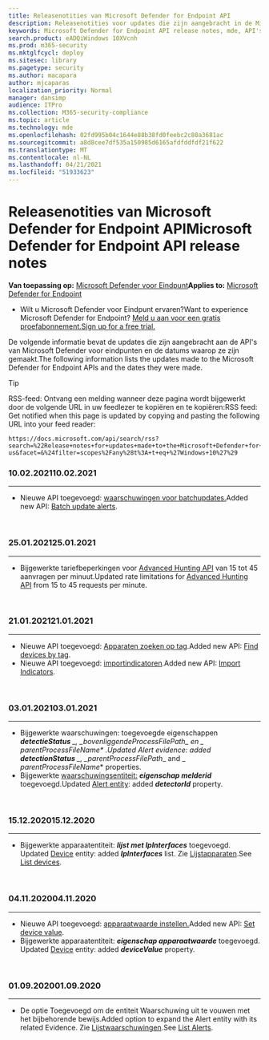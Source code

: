 ```yaml
---
title: Releasenotities van Microsoft Defender for Endpoint API
description: Releasenotities voor updates die zijn aangebracht in de Microsoft Defender for Endpoint-set API's.
keywords: Microsoft Defender for Endpoint API release notes, mde, API's, Microsoft Defender for Endpoint API, updates, notes, release
search.product: eADQiWindows 10XVcnh
ms.prod: m365-security
ms.mktglfcycl: deploy
ms.sitesec: library
ms.pagetype: security
ms.author: macapara
author: mjcaparas
localization_priority: Normal
manager: dansimp
audience: ITPro
ms.collection: M365-security-compliance
ms.topic: article
ms.technology: mde
ms.openlocfilehash: 02fd995b04c1644e88b38fd0feebc2c80a3681ac
ms.sourcegitcommit: a8d8cee7df535a150985d6165afdfddfdf21f622
ms.translationtype: MT
ms.contentlocale: nl-NL
ms.lasthandoff: 04/21/2021
ms.locfileid: "51933623"
---
```

# <a name="microsoft-defender-for-endpoint-api-release-notes"></a><span data-ttu-id="a5dda-104">Releasenotities van Microsoft Defender for Endpoint API</span><span class="sxs-lookup"><span data-stu-id="a5dda-104">Microsoft Defender for Endpoint API release notes</span></span>

<span data-ttu-id="a5dda-105">**Van toepassing op:** [Microsoft Defender voor Eindpunt](https://go.microsoft.com/fwlink/?linkid=2154037)</span><span class="sxs-lookup"><span data-stu-id="a5dda-105">**Applies to:** [Microsoft Defender for Endpoint](https://go.microsoft.com/fwlink/?linkid=2154037)</span></span>

- <span data-ttu-id="a5dda-106">Wilt u Microsoft Defender voor Eindpunt ervaren?</span><span class="sxs-lookup"><span data-stu-id="a5dda-106">Want to experience Microsoft Defender for Endpoint?</span></span> [<span data-ttu-id="a5dda-107">Meld u aan voor een gratis proefabonnement.</span><span class="sxs-lookup"><span data-stu-id="a5dda-107">Sign up for a free trial.</span></span>](https://www.microsoft.com/microsoft-365/windows/microsoft-defender-atp?ocid=docs-wdatp-exposedapis-abovefoldlink) 

<span data-ttu-id="a5dda-108">De volgende informatie bevat de updates die zijn aangebracht aan de API's van Microsoft Defender voor eindpunten en de datums waarop ze zijn gemaakt.</span><span class="sxs-lookup"><span data-stu-id="a5dda-108">The following information lists the updates made to the Microsoft Defender for Endpoint APIs and the dates they were made.</span></span>


> [!TIP]
> <span data-ttu-id="a5dda-109">RSS-feed: Ontvang een melding wanneer deze pagina wordt bijgewerkt door de volgende URL in uw feedlezer te kopiëren en te kopiëren:</span><span class="sxs-lookup"><span data-stu-id="a5dda-109">RSS feed: Get notified when this page is updated by copying and pasting the following URL into your feed reader:</span></span> 
>```
>https://docs.microsoft.com/api/search/rss?search=%22Release+notes+for+updates+made+to+the+Microsoft+Defender+for+Endpoint+set+of+APIs%22&locale=en-us&facet=&%24filter=scopes%2Fany%28t%3A+t+eq+%27Windows+10%27%29
>```


### <a name="10022021"></a><span data-ttu-id="a5dda-110">10.02.2021</span><span class="sxs-lookup"><span data-stu-id="a5dda-110">10.02.2021</span></span>
<hr>

- <span data-ttu-id="a5dda-111">Nieuwe API toegevoegd: [waarschuwingen voor batchupdates.](batch-update-alerts.md)</span><span class="sxs-lookup"><span data-stu-id="a5dda-111">Added new API: [Batch update alerts](batch-update-alerts.md).</span></span> 

<br>

### <a name="25012021"></a><span data-ttu-id="a5dda-112">25.01.2021</span><span class="sxs-lookup"><span data-stu-id="a5dda-112">25.01.2021</span></span>
<hr>

- <span data-ttu-id="a5dda-113">Bijgewerkte tariefbeperkingen voor [Advanced Hunting API](run-advanced-query-api.md) van 15 tot 45 aanvragen per minuut.</span><span class="sxs-lookup"><span data-stu-id="a5dda-113">Updated rate limitations for [Advanced Hunting API](run-advanced-query-api.md) from 15 to 45 requests per minute.</span></span> 

<br>

### <a name="21012021"></a><span data-ttu-id="a5dda-114">21.01.2021</span><span class="sxs-lookup"><span data-stu-id="a5dda-114">21.01.2021</span></span>
<hr>

- <span data-ttu-id="a5dda-115">Nieuwe API toegevoegd: [Apparaten zoeken op tag](machine-tags.md).</span><span class="sxs-lookup"><span data-stu-id="a5dda-115">Added new API: [Find devices by tag](machine-tags.md).</span></span> 
- <span data-ttu-id="a5dda-116">Nieuwe API toegevoegd: [importindicatoren](import-ti-indicators.md).</span><span class="sxs-lookup"><span data-stu-id="a5dda-116">Added new API: [Import Indicators](import-ti-indicators.md).</span></span> 

<br>

### <a name="03012021"></a><span data-ttu-id="a5dda-117">03.01.2021</span><span class="sxs-lookup"><span data-stu-id="a5dda-117">03.01.2021</span></span>
<hr>

- <span data-ttu-id="a5dda-118">Bijgewerkte waarschuwingen: toegevoegde eigenschappen ***detectieStatus** _, _*_bovenliggendeProcessFilePath_*_ en _ *_parentProcessFileName_** .</span><span class="sxs-lookup"><span data-stu-id="a5dda-118">Updated Alert evidence: added ***detectionStatus** _, _*_parentProcessFilePath_*_ and _ *_parentProcessFileName_** properties.</span></span>
- <span data-ttu-id="a5dda-119">Bijgewerkte [waarschuwingsentiteit:](alerts.md) ***eigenschap melderid*** toegevoegd.</span><span class="sxs-lookup"><span data-stu-id="a5dda-119">Updated [Alert entity](alerts.md): added ***detectorId*** property.</span></span>

<br>

### <a name="15122020"></a><span data-ttu-id="a5dda-120">15.12.2020</span><span class="sxs-lookup"><span data-stu-id="a5dda-120">15.12.2020</span></span>
<hr>

- <span data-ttu-id="a5dda-121">Bijgewerkte apparaatentiteit: ***lijst met IpInterfaces*** toegevoegd. [](machine.md)</span><span class="sxs-lookup"><span data-stu-id="a5dda-121">Updated [Device](machine.md) entity: added ***IpInterfaces*** list.</span></span> <span data-ttu-id="a5dda-122">Zie [Lijstapparaten](get-machines.md).</span><span class="sxs-lookup"><span data-stu-id="a5dda-122">See [List devices](get-machines.md).</span></span>

<br>

### <a name="04112020"></a><span data-ttu-id="a5dda-123">04.11.2020</span><span class="sxs-lookup"><span data-stu-id="a5dda-123">04.11.2020</span></span>
<hr>

- <span data-ttu-id="a5dda-124">Nieuwe API toegevoegd: [apparaatwaarde instellen.](set-device-value.md)</span><span class="sxs-lookup"><span data-stu-id="a5dda-124">Added new API: [Set device value](set-device-value.md).</span></span>
- <span data-ttu-id="a5dda-125">Bijgewerkte apparaatentiteit: ***eigenschap apparaatwaarde*** toegevoegd. [](machine.md)</span><span class="sxs-lookup"><span data-stu-id="a5dda-125">Updated [Device](machine.md) entity: added ***deviceValue*** property.</span></span>

<br>

### <a name="01092020"></a><span data-ttu-id="a5dda-126">01.09.2020</span><span class="sxs-lookup"><span data-stu-id="a5dda-126">01.09.2020</span></span>
<hr>

- <span data-ttu-id="a5dda-127">De optie Toegevoegd om de entiteit Waarschuwing uit te vouwen met het bijbehorende bewijs.</span><span class="sxs-lookup"><span data-stu-id="a5dda-127">Added option to expand the Alert entity with its related Evidence.</span></span> <span data-ttu-id="a5dda-128">Zie [Lijstwaarschuwingen](get-alerts.md).</span><span class="sxs-lookup"><span data-stu-id="a5dda-128">See [List Alerts](get-alerts.md).</span></span>

<br>
<br>